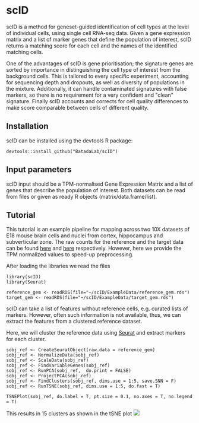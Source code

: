 # scID

scID is a method for geneset-guided identification of cell types at the level of individual cells, using single cell RNA-seq data.
Given a gene expression matrix and a list of marker genes that define the population of interest, scID returns a matching score for each cell and the names of the identified matching cells.

One of the advantages of scID is gene prioritisation; the signature genes are sorted by importance in distinguishing the cell type of interest from the background cells. 
This is tailored to every specific experiment, accounting for sequencing depth and dropouts, as well as diversity of populations in the mixture. 
Additionally, it can handle contaminated signatures with false markers, so there is no requirement for a very confident and "clean" signature.
Finally scID accounts and corrects for cell quality differences to make score comparable between cells of different quality.

## Installation
scID can be installed using the devtools R package:

```
devtools::install_github("BatadaLab/scID")
```

## Input parameters

scID input should be a TPM-normalised Gene Expression Matrix and a list of genes that describe the population of interest. Both datasets can be read from files or given as ready R objects (matrix/data.frame/list). 

## Tutorial
This tutorial is an example pipeline for mapping across two 10X datasets of E18 mouse brain cells and nuclei from cortex, hippocampus and subverticular zone. The raw counts for the reference and the target data can be found [here](https://support.10xgenomics.com/single-cell-gene-expression/datasets/2.1.0/neuron_9k) and [here](https://support.10xgenomics.com/single-cell-gene-expression/datasets/2.1.0/nuclei_900) respectively. However, here we provide the TPM normalized values to speed-up preprocessing.

After loading the libraries we read the files
```
library(scID)
library(Seurat)

reference_gem <- readRDS(file="~/scID/ExampleData/reference_gem.rds")
target_gem <- readRDS(file="~/scID/ExampleData/target_gem.rds")
```

scID can take a list of features without reference cells, e.g. curated lists of markers. However, often such information is not available, thus, we can extract the features from a clustered reference dataset.

Here, we will cluster the reference data using [Seurat](https://satijalab.org/seurat/) and extract markers for each cluster.
```
sobj_ref <- CreateSeuratObject(raw.data = reference_gem)
sobj_ref <- NormalizeData(sobj_ref)
sobj_ref <- ScaleData(sobj_ref)
sobj_ref <- FindVariableGenes(sobj_ref)
sobj_ref <- RunPCA(sobj_ref,  do.print = FALSE)
sobj_ref <- ProjectPCA(sobj_ref)
sobj_ref <- FindClusters(sobj_ref, dims.use = 1:5, save.SNN = F)
sobj_ref <- RunTSNE(sobj_ref, dims.use = 1:5, do.fast = T)

TSNEPlot(sobj_ref, do.label = T, pt.size = 0.1, no.axes = T, no.legend = T)
```
This results in 15 clusters as shown in the tSNE plot
![]("~/scID/ExampleData/Reference_tSNE")









